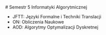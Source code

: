 \# Semestr 5 Informatyki Algorytmicznej

* JFTT: Języki Formalne i Techniki Translacji
* ON: Obliczenia Naukowe
* AOD: Algorytmy Optymalizacji Dyskretnej

